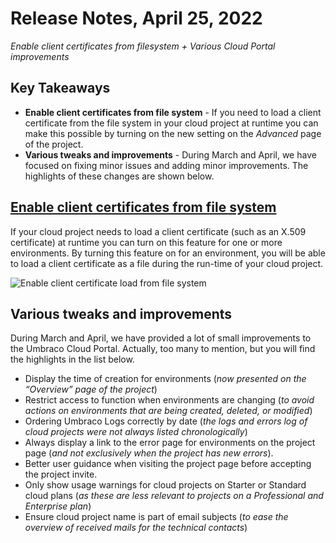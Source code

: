 # Release Notes, April 25, 2022

_Enable client certificates from filesystem + Various Cloud Portal improvements_

## Key Takeaways

* **Enable client certificates from file system** - If you need to load a client certificate from the file system in your cloud project at runtime you can make this possible by turning on the new setting on the _Advanced_ page of the project.
* **Various tweaks and improvements** - During March and April, we have focused on fixing minor issues and adding minor improvements. The highlights of these changes are shown below.

## [Enable client certificates from file system](../set-up/application-settings.md)

If your cloud project needs to load a client certificate (such as an X.509 certificate) at runtime you can turn on this feature for one or more environments. By turning this feature on for an environment, you will be able to load a client certificate as a file during the run-time of your cloud project.

![Enable client certificate load from file system](../set-up/images/EnableClientCertificateLoadedFromFileSystem.gif)

## Various tweaks and improvements

During March and April, we have provided a lot of small improvements to the Umbraco Cloud Portal. Actually, too many to mention, but you will find the highlights in the list below.

* Display the time of creation for environments (_now presented on the “Overview” page of the project_)
* Restrict access to function when environments are changing (_to avoid actions on environments that are being created, deleted, or modified_)
* Ordering Umbraco Logs correctly by date (_the logs and errors log of cloud projects were not always listed chronologically_)
* Always display a link to the error page for environments on the project page (_and not exclusively when the project has new errors_).
* Better user guidance when visiting the project page before accepting the project invite.
* Only show usage warnings for cloud projects on Starter or Standard cloud plans (_as these are less relevant to projects on a Professional and Enterprise plan_)
* Ensure cloud project name is part of email subjects (_to ease the overview of received mails for the technical contacts_)
